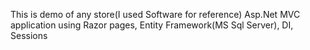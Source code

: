 This is demo of any store(I used Software for reference)
Asp.Net MVC application using Razor pages, Entity Framework(MS Sql Server), DI, Sessions
